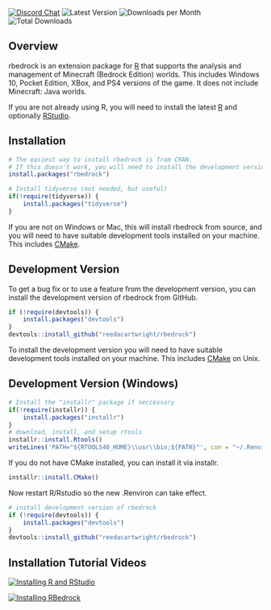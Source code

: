 [![Discord Chat](https://img.shields.io/discord/710697981677928479.svg)](https://discord.com/invite/sWb4YmX)
![Latest Version](https://www.r-pkg.org/badges/version/rbedrock)
![Downloads per Month](https://cranlogs.r-pkg.org/badges/rbedrock)
![Total Downloads](https://cranlogs.r-pkg.org/badges/grand-total/rbedrock)

## Overview

rbedrock is an extension package for [R](https://www.r-project.org/) that supports the analysis and management of Minecraft (Bedrock Edition) worlds. This includes Windows 10, Pocket Edition, XBox, and PS4 versions of the game. It does not include Minecraft: Java worlds.

If you are not already using R, you will need to install the latest [R](https://cran.r-project.org/) and optionally [RStudio](https://www.rstudio.com/products/rstudio/download/#download).

## Installation

```r
# The easiest way to install rbedrock is from CRAN.
# If this doesn't work, you will need to install the development version (see below).
install.packages("rbedrock")

# Install tidyverse (not needed, but useful)
if(!require(tidyverse)) {
    install.packages("tidyverse")
}
```

If you are not on Windows or Mac, this will install rbedrock from source, and you will need to have suitable development tools installed on your machine. This includes [CMake](https://cmake.org/download/).

## Development Version

To get a bug fix or to use a feature from the development version, you can install the development version of rbedrock from GitHub.

``` r
if (!require(devtools)) {
    install.packages("devtools")
}
devtools::install_github("reedacartwright/rbedrock")
```

To install the development version you will need to have suitable development tools installed on your machine. This includes [CMake](https://cmake.org/download/) on Unix.

## Development Version (Windows)

``` r
# Install the "installr" package if neccessary
if(!require(installr)) {
    install.packages("installr")
}
# download, install, and setup rtools
installr::install.Rtools()
writeLines('PATH="${RTOOLS40_HOME}\\usr\\bin;${PATH}"', con = "~/.Renviron")
```

If you do not have CMake installed, you can install it via installr.

``` r
installr::install.CMake()
```

Now restart R/Rstudio so the new .Renviron can take effect.

``` r
# install development version of rbedrock
if (!require(devtools)) {
    install.packages("devtools")
}
devtools::install_github("reedacartwright/rbedrock")
```

## Installation Tutorial Videos

[![Installing R and RStudio](https://img.youtube.com/vi/1irdS8C1ZjA/0.jpg)](https://www.youtube.com/watch?v=1irdS8C1ZjA)

[![Installing RBedrock](https://img.youtube.com/vi/3KI2qwEg3vk/0.jpg)](https://www.youtube.com/watch?v=3KI2qwEg3vk)

